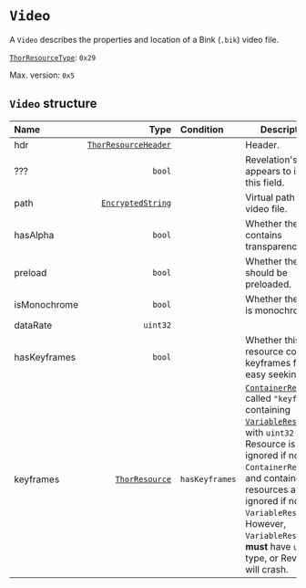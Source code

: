 # `Video`

A `Video` describes the properties and location of a Bink (`.bik`) video file.

[`ThorResourceType`](./index.md#thorresourcetype-enum): `0x29`

Max. version: `0x5`

## `Video` structure

| Name | Type | Condition | Description |
| :-- | --: | :-- | --- |
| hdr | [`ThorResourceHeader`](./index.md#thorresourceheader-structure) |  | Header. |
| ??? | `bool` |  | Revelation's code appears to ignore this field. |
| path | [`EncryptedString`](../base.md#encryptedstring-structure) |  | Virtual path to video file. |
| hasAlpha | `bool` |  | Whether the video contains transparency data. |
| preload | `bool` |  | Whether the video should be preloaded. |
| isMonochrome | `bool` |  | Whether the video is monochrome. |
| dataRate | `uint32` |  |  |
| hasKeyframes | `bool` |  | Whether this resource contains keyframes for easy seeking. |
| keyframes | [`ThorResource`](./index.md#thorresource-structure) | `hasKeyframes` | [`ContainerResource`](./containerresource.md) called `"keyframe"` containing [`VariableResource`](./variableresource.md)s with `uint32` type. Resource is ignored if not a `ContainerResource`, and contained resources are ignored if not `VariableResource`. However, `VariableResource`s **must** have `uint32` type, or Revelation will crash. |
